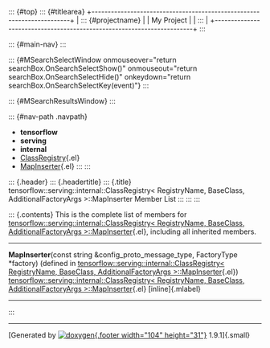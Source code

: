 ::: {#top}
::: {#titlearea}
+-----------------------------------------------------------------------+
| ::: {#projectname}                                                    |
| My Project                                                            |
| :::                                                                   |
+-----------------------------------------------------------------------+
:::

::: {#main-nav}
:::

::: {#MSearchSelectWindow onmouseover="return searchBox.OnSearchSelectShow()" onmouseout="return searchBox.OnSearchSelectHide()" onkeydown="return searchBox.OnSearchSelectKey(event)"}
:::

::: {#MSearchResultsWindow}
:::

::: {#nav-path .navpath}
-   **tensorflow**
-   **serving**
-   **internal**
-   [ClassRegistry](classtensorflow_1_1serving_1_1internal_1_1ClassRegistry.html){.el}
-   [MapInserter](classtensorflow_1_1serving_1_1internal_1_1ClassRegistry_1_1MapInserter.html){.el}
:::
:::

::: {.header}
::: {.headertitle}
::: {.title}
tensorflow::serving::internal::ClassRegistry\< RegistryName, BaseClass,
AdditionalFactoryArgs \>::MapInserter Member List
:::
:::
:::

::: {.contents}
This is the complete list of members for
[tensorflow::serving::internal::ClassRegistry\< RegistryName, BaseClass,
AdditionalFactoryArgs
\>::MapInserter](classtensorflow_1_1serving_1_1internal_1_1ClassRegistry_1_1MapInserter.html){.el},
including all inherited members.

  --------------------------------------------------------------------------------------------------------------------------------------------------------------------------------------------------------------------------------------------------------------------------------------------------- --------------------------------------------------------------------------------------------------------------------------------------------------------------------------------------------------- -------------------
  **MapInserter**(const string &config\_proto\_message\_type, FactoryType \*factory) (defined in [tensorflow::serving::internal::ClassRegistry\< RegistryName, BaseClass, AdditionalFactoryArgs \>::MapInserter](classtensorflow_1_1serving_1_1internal_1_1ClassRegistry_1_1MapInserter.html){.el})   [tensorflow::serving::internal::ClassRegistry\< RegistryName, BaseClass, AdditionalFactoryArgs \>::MapInserter](classtensorflow_1_1serving_1_1internal_1_1ClassRegistry_1_1MapInserter.html){.el}   [inline]{.mlabel}
  --------------------------------------------------------------------------------------------------------------------------------------------------------------------------------------------------------------------------------------------------------------------------------------------------- --------------------------------------------------------------------------------------------------------------------------------------------------------------------------------------------------- -------------------
:::

------------------------------------------------------------------------

[Generated by [![doxygen](doxygen.svg){.footer width="104"
height="31"}](https://www.doxygen.org/index.html) 1.9.1]{.small}
